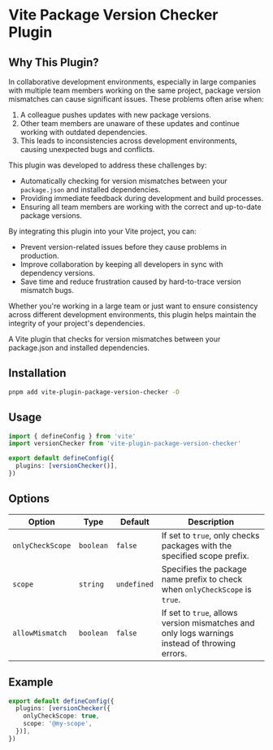 # Vite Package Version Checker Plugin

## Why This Plugin?

In collaborative development environments, especially in large companies with multiple team members working on the same project, package version mismatches can cause significant issues. These problems often arise when:

1. A colleague pushes updates with new package versions.
2. Other team members are unaware of these updates and continue working with outdated dependencies.
3. This leads to inconsistencies across development environments, causing unexpected bugs and conflicts.

This plugin was developed to address these challenges by:

- Automatically checking for version mismatches between your `package.json` and installed dependencies.
- Providing immediate feedback during development and build processes.
- Ensuring all team members are working with the correct and up-to-date package versions.

By integrating this plugin into your Vite project, you can:

- Prevent version-related issues before they cause problems in production.
- Improve collaboration by keeping all developers in sync with dependency versions.
- Save time and reduce frustration caused by hard-to-trace version mismatch bugs.

Whether you're working in a large team or just want to ensure consistency across different development environments, this plugin helps maintain the integrity of your project's dependencies.

A Vite plugin that checks for version mismatches between your package.json and installed dependencies.

## Installation

```bash
pnpm add vite-plugin-package-version-checker -D
```

## Usage

```ts
import { defineConfig } from 'vite'
import versionChecker from 'vite-plugin-package-version-checker'

export default defineConfig({
  plugins: [versionChecker()],
})
```

## Options

| Option | Type | Default | Description |
|--------|------|---------|-------------|
| `onlyCheckScope` | `boolean` | `false` | If set to `true`, only checks packages with the specified scope prefix. |
| `scope` | `string` | `undefined` | Specifies the package name prefix to check when `onlyCheckScope` is `true`. |
| `allowMismatch` | `boolean` | `false` | If set to `true`, allows version mismatches and only logs warnings instead of throwing errors. |

## Example

```ts
export default defineConfig({
  plugins: [versionChecker({
    onlyCheckScope: true,
    scope: '@my-scope',
  })],
})
```
